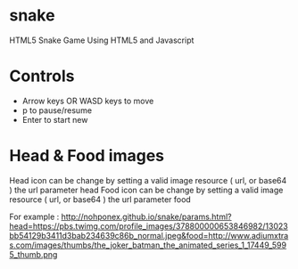 snake
=====

HTML5 Snake Game
Using HTML5 and Javascript


Controls
=====
- Arrow keys OR WASD keys to move
- p to pause/resume
- Enter to start new


Head & Food images
=====
Head icon can be change by setting a valid image resource ( url, or base64 ) the url parameter head
Food icon can be change by setting a valid image resource ( url, or base64 ) the url parameter food

For example :
http://nohponex.github.io/snake/params.html?head=https://pbs.twimg.com/profile_images/378800000653846982/13023bb54129b3411d3bab234639c86b_normal.jpeg&food=http://www.adiumxtras.com/images/thumbs/the_joker_batman_the_animated_series_1_17449_5995_thumb.png

